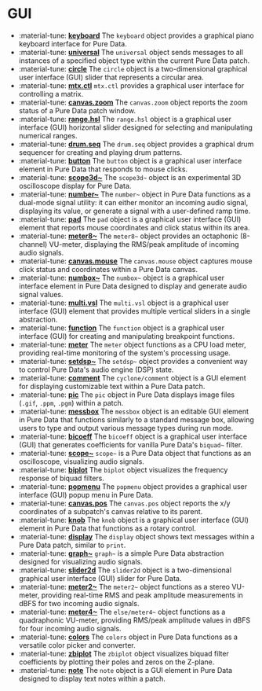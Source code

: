 # GUI

<div class="grid cards" markdown>

- :material-tune: [__keyboard__](../../objects/keyboard.md) The `keyboard` object provides a graphical piano keyboard interface for Pure Data.
- :material-tune: [__universal__](../../objects/universal.md) The `universal` object sends messages to all instances of a specified object type within the current Pure Data patch.
- :material-tune: [__circle__](../../objects/circle.md) The `circle` object is a two-dimensional graphical user interface (GUI) slider that represents a circular area.
- :material-tune: [__mtx.ctl__](../../objects/mtx.ctl.md) `mtx.ctl` provides a graphical user interface for controlling a matrix.
- :material-tune: [__canvas.zoom__](../../objects/canvas.zoom.md) The `canvas.zoom` object reports the zoom status of a Pure Data patch window.
- :material-tune: [__range.hsl__](../../objects/range.hsl.md) The `range.hsl` object is a graphical user interface (GUI) horizontal slider designed for selecting and manipulating numerical ranges.
- :material-tune: [__drum.seq__](../../objects/drum.seq.md) The `drum.seq` object provides a graphical drum sequencer for creating and playing drum patterns.
- :material-tune: [__button__](../../objects/button.md) The `button` object is a graphical user interface element in Pure Data that responds to mouse clicks.
- :material-tune: [__scope3d~__](../../objects/scope3d~.md) The `scope3d~` object is an experimental 3D oscilloscope display for Pure Data.
- :material-tune: [__number~__](../../objects/number~.md) The `number~` object in Pure Data functions as a dual-mode signal utility: it can either monitor an incoming audio signal, displaying its value, or generate a signal with a user-defined ramp time.
- :material-tune: [__pad__](../../objects/pad.md) The `pad` object is a graphical user interface (GUI) element that reports mouse coordinates and click status within its area.
- :material-tune: [__meter8~__](../../objects/meter8~.md) The `meter8~` object provides an octaphonic (8-channel) VU-meter, displaying the RMS/peak amplitude of incoming audio signals.
- :material-tune: [__canvas.mouse__](../../objects/canvas.mouse.md) The `canvas.mouse` object captures mouse click status and coordinates within a Pure Data canvas.
- :material-tune: [__numbox~__](../../objects/numbox~.md) The `numbox~` object is a graphical user interface element in Pure Data designed to display and generate audio signal values.
- :material-tune: [__multi.vsl__](../../objects/multi.vsl.md) The `multi.vsl` object is a graphical user interface (GUI) element that provides multiple vertical sliders in a single abstraction.
- :material-tune: [__function__](../../objects/function.md) The `function` object is a graphical user interface (GUI) for creating and manipulating breakpoint functions.
- :material-tune: [__meter__](../../objects/meter.md) The `meter` object functions as a CPU load meter, providing real-time monitoring of the system's processing usage.
- :material-tune: [__setdsp~__](../../objects/setdsp~.md) The `setdsp~` object provides a convenient way to control Pure Data's audio engine (DSP) state.
- :material-tune: [__comment__](../../objects/comment.md) The `cyclone/comment` object is a GUI element for displaying customizable text within a Pure Data patch.
- :material-tune: [__pic__](../../objects/pic.md) The `pic` object in Pure Data displays image files (`.gif`, `.ppm`, `.pgm`) within a patch.
- :material-tune: [__messbox__](../../objects/messbox.md) The `messbox` object is an editable GUI element in Pure Data that functions similarly to a standard message box, allowing users to type and output various message types during run mode.
- :material-tune: [__bicoeff__](../../objects/bicoeff.md) The `bicoeff` object is a graphical user interface (GUI) that generates coefficients for vanilla Pure Data's `biquad~` filter.
- :material-tune: [__scope~__](../../objects/scope~.md) `scope~` is a Pure Data object that functions as an oscilloscope, visualizing audio signals.
- :material-tune: [__biplot__](../../objects/biplot.md) The `biplot` object visualizes the frequency response of biquad filters.
- :material-tune: [__popmenu__](../../objects/popmenu.md) The `popmenu` object provides a graphical user interface (GUI) popup menu in Pure Data.
- :material-tune: [__canvas.pos__](../../objects/canvas.pos.md) The `canvas.pos` object reports the x/y coordinates of a subpatch's canvas relative to its parent.
- :material-tune: [__knob__](../../objects/knob.md) The `knob` object is a graphical user interface (GUI) element in Pure Data that functions as a rotary control.
- :material-tune: [__display__](../../objects/display.md) The `display` object shows text messages within a Pure Data patch, similar to `print`.
- :material-tune: [__graph~__](../../objects/graph~.md) `graph~` is a simple Pure Data abstraction designed for visualizing audio signals.
- :material-tune: [__slider2d__](../../objects/slider2d.md) The `slider2d` object is a two-dimensional graphical user interface (GUI) slider for Pure Data.
- :material-tune: [__meter2~__](../../objects/meter2~.md) The `meter2~` object functions as a stereo VU-meter, providing real-time RMS and peak amplitude measurements in dBFS for two incoming audio signals.
- :material-tune: [__meter4~__](../../objects/meter4~.md) The `else/meter4~` object functions as a quadraphonic VU-meter, providing RMS/peak amplitude values in dBFS for four incoming audio signals.
- :material-tune: [__colors__](../../objects/colors.md) The `colors` object in Pure Data functions as a versatile color picker and converter.
- :material-tune: [__zbiplot__](../../objects/zbiplot.md) The `zbiplot` object visualizes biquad filter coefficients by plotting their poles and zeros on the Z-plane.
- :material-tune: [__note__](../../objects/note.md) The `note` object is a GUI element in Pure Data designed to display text notes within a patch.

</div>